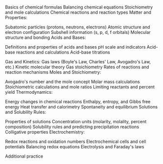 Basics of chemical formulas
Balancing chemical equations
Stoichiometry and mole calculations
Chemical reactions and reaction types
Matter and Properties:

Subatomic particles (protons, neutrons, electrons)
Atomic structure and electron configuration
Subshell information (s, p, d, f orbitals)
Molecular structure and bonding
Acids and Bases:

Definitions and properties of acids and bases
pH scale and indicators
Acid-base reactions and calculations
Acid-base titrations

Gas and Kinetics:
Gas laws (Boyle's Law, Charles' Law, Avogadro's Law, etc.)
Kinetic molecular theory
Gas stoichiometry
Rates of reactions and reaction mechanisms
Moles and Stoichiometry:

Avogadro's number and the mole concept
Molar mass calculations
Stoichiometric calculations and mole ratios
Limiting reactants and percent yield
Thermodynamics:

Energy changes in chemical reactions
Enthalpy, entropy, and Gibbs free energy
Heat transfer and calorimetry
Spontaneity and equilibrium
Solutions and Solubility Rules:

Properties of solutions
Concentration units (molarity, molality, percent composition)
Solubility rules and predicting precipitation reactions
Colligative properties
Electrochemistry:

Redox reactions and oxidation numbers
Electrochemical cells and cell potentials
Balancing redox equations
Electrolysis and Faraday's laws

Additional practice